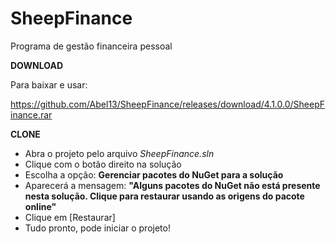 # SheepFinance
Programa de gestão financeira pessoal

**DOWNLOAD**

Para baixar e usar:

https://github.com/Abel13/SheepFinance/releases/download/4.1.0.0/SheepFinance.rar


**CLONE**
* Abra o projeto pelo arquivo _SheepFinance.sln_
* Clique com o botão direito na solução
* Escolha a opção: **Gerenciar pacotes do NuGet para a solução**
* Aparecerá a mensagem: **"Alguns pacotes do NuGet não está presente nesta solução. Clique para restaurar usando as origens do pacote online"**
* Clique em [Restaurar]
* Tudo pronto, pode iniciar o projeto!
